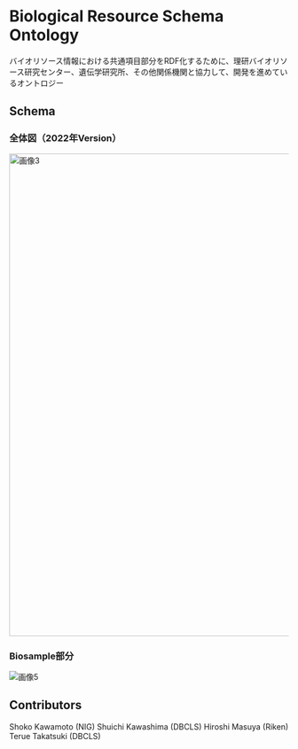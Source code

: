 # Biological Resource Schema Ontology
バイオリソース情報における共通項目部分をRDF化するために、理研バイオリソース研究センター、遺伝学研究所、その他関係機関と協力して、開発を進めているオントロジー

## Schema
### 全体図（2022年Version）
<img width="871" alt="画像3" src="https://github.com/dbcls/brso/assets/54526840/6d27c305-f774-4b1c-adea-d7d410a19005">

### Biosample部分
![画像5](https://github.com/dbcls/brso/assets/54526840/1ab4bbf2-8a7c-4a97-9244-6a2308ac690b)

## Contributors

Shoko Kawamoto (NIG)
Shuichi Kawashima (DBCLS)
Hiroshi Masuya (Riken)
Terue Takatsuki (DBCLS)
